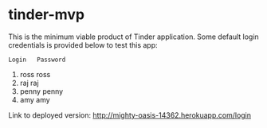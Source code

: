 # tinder-mvp
This is the minimum viable product of Tinder application. Some default login credentials is provided below to test this app:

    Login   Password
1.  ross    ross
2.  raj     raj
3.  penny   penny
4.  amy     amy

Link to deployed version:
http://mighty-oasis-14362.herokuapp.com/login

